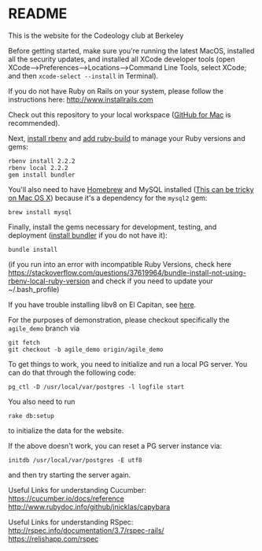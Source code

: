 # README

This is the website for the Codeology club at Berkeley

Before getting started, make sure you're running the latest MacOS, installed all the security updates, and installed all XCode developer tools (open XCode-->Preferences-->Locations-->Command Line Tools, select XCode; and then `xcode-select --install` in Terminal).

If you do not have Ruby on Rails on your system, please follow the instructions here: http://www.installrails.com

Check out this repository to your local workspace ([GitHub for Mac](http://mac.github.com/) is recommended).

Next, [install rbenv](https://github.com/sstephenson/rbenv#installation) and
[add ruby-build](https://github.com/sstephenson/ruby-build#installation) to
manage your Ruby versions and gems:

```
rbenv install 2.2.2
rbenv local 2.2.2
gem install bundler
```

You'll also need to have [Homebrew](http://brew.sh/) and MySQL installed
([This can be tricky on Mac OS X](http://stackoverflow.com/a/11945530/549397))
because it's a dependency for the `mysql2` gem:

```
brew install mysql
```

Finally, install the gems necessary for development, testing, and deployment ([install bundler](https://bundler.io) if you do not have it):

```
bundle install
```

(if you run into an error with incompatible Ruby Versions, check here https://stackoverflow.com/questions/37619964/bundle-install-not-using-rbenv-local-ruby-version and check if you need to update your ~/.bash_profile)

If you have trouble installing libv8 on El Capitan, see [here](http://stackoverflow.com/questions/19577759/installing-libv8-gem-on-os-x-10-9).

For the purposes of demonstration, please checkout specifically the `agile_demo` branch via 
```
git fetch
git checkout -b agile_demo origin/agile_demo
```

To get things to work, you need to initialize and run a local PG server. You can do that through the following code:
```
pg_ctl -D /usr/local/var/postgres -l logfile start
```

You also need to run
```
rake db:setup
```
to initialize the data for the website.

If the above doesn't work, you can reset a PG server instance via:
```
initdb /usr/local/var/postgres -E utf8
```
and then try starting the server again.

Useful Links for understanding Cucumber:
https://cucumber.io/docs/reference
http://www.rubydoc.info/github/jnicklas/capybara

Useful Links for understanding RSpec:
http://rspec.info/documentation/3.7/rspec-rails/
https://relishapp.com/rspec
